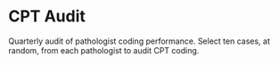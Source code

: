 # CPT Audit

Quarterly audit of pathologist coding performance. Select ten cases, at random, from each pathologist to audit CPT coding. 
